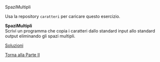 SpaziMultipli



Usa la repository `caratteri` per caricare questo esercizio.

**SpaziMultipli**<br>
Scrivi un programma che copia i caratteri dallo standard input allo standard output
eliminando gli spazi multipli.

<a href="https://github.com/FabioZTessitore/laboratorio/tree/master/esercizi/part-ii/caratteri">Soluzioni</a>

<a href="/activities/2">Torna alla Parte II</a>

